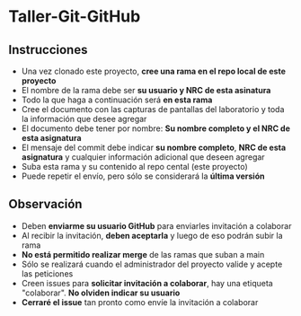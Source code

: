 # Taller-Git-GitHub

## Instrucciones
* Una vez clonado este proyecto, **cree una rama en el repo local de este proyecto**
* El nombre de la rama debe ser **su usuario y NRC de esta asinatura**
* Todo la que haga a continuación será **en esta rama**
* Cree el documento con las capturas de pantallas del laboratorio y toda la información que desee agregar
* El documento debe tener por nombre: **Su nombre completo y el NRC de esta asignatura**
* El mensaje del commit debe indicar **su nombre completo**, **NRC de esta asignatura** y cualquier información adicional que deseen agregar
* Suba esta rama y su contenido al repo cental (este proyecto)
* Puede repetir el envío, pero sólo se considerará la **última versión**


## Observación
* Deben **enviarme su usuario GitHub** para enviarles invitación a colaborar 
* Al recibir la invitación, **deben aceptarla** y luego de eso podrán subir la rama
* **No está permitido realizar merge** de las ramas que suban a main
* Sólo se realizará cuando el administrador del proyecto valide y acepte las peticiones
* Creen issues para **solicitar invitación a colaborar**, hay una etiqueta "colaborar". **No olviden indicar su usuario**
* **Cerraré el issue** tan pronto como envíe la invitación a colaborar
